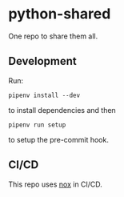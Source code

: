 # python-shared

One repo to share them all.

## Development

Run:
```
pipenv install --dev
```
to install dependencies and then
```
pipenv run setup
```
to setup the pre-commit hook.


## CI/CD

This repo uses [nox](https://nox.thea.codes/) in CI/CD.
